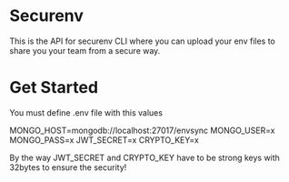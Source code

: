 # Securenv

This is the API for securenv CLI where you can upload your env files to share you your team from a secure way.


# Get Started

You must define .env file with this values

MONGO_HOST=mongodb://localhost:27017/envsync
MONGO_USER=x
MONGO_PASS=x
JWT_SECRET=x
CRYPTO_KEY=x


By the way JWT_SECRET and CRYPTO_KEY have to be strong keys with 32bytes to ensure the security!
